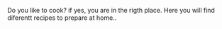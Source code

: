 Do you like to cook? if yes, you are in the rigth place. Here you will find diferentt recipes to prepare at home..
